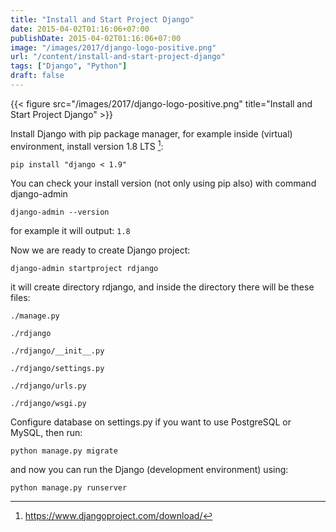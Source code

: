 ```yaml
---
title: "Install and Start Project Django"
date: 2015-04-02T01:16:06+07:00
publishDate: 2015-04-02T01:16:06+07:00
image: "/images/2017/django-logo-positive.png"
url: "/content/install-and-start-project-django"
tags: ["Django", "Python"]
draft: false
---
```


{{< figure src="/images/2017/django-logo-positive.png" title="Install and Start Project Django" >}}

Install Django with pip package manager, for example inside (virtual) environment, install version 1.8 LTS [^1]:

```
pip install "django < 1.9"
```

You can check your install version (not only using pip also) with command django-admin

```
django-admin --version
```

for example it will output: `1.8`

Now we are ready to create Django project:

```
django-admin startproject rdjango
```

it will create directory rdjango, and inside the directory there will be these files:

```
./manage.py

./rdjango

./rdjango/__init__.py

./rdjango/settings.py

./rdjango/urls.py

./rdjango/wsgi.py
```

Configure database on settings.py if you want to use PostgreSQL or MySQL, then run:

```
python manage.py migrate
```

and now you can run the Django (development environment)&nbsp;using:

```
python manage.py runserver
```

[^1]: https://www.djangoproject.com/download/
